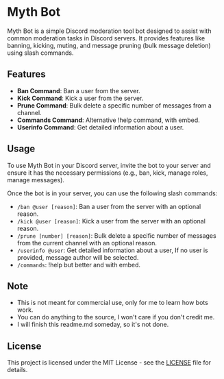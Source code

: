 # Myth Bot

Myth Bot is a simple Discord moderation tool bot designed to assist with common moderation tasks in Discord servers. It provides features like banning, kicking, muting, and message pruning (bulk message deletion) using slash commands.

## Features

- **Ban Command**: Ban a user from the server.
- **Kick Command**: Kick a user from the server.
- **Prune Command**: Bulk delete a specific number of messages from a channel.
- **Commands Command**: Alternative !help command, with embed.
- **Userinfo Command**: Get detailed information about a user.

## Usage

To use Myth Bot in your Discord server, invite the bot to your server and ensure it has the necessary permissions (e.g., ban, kick, manage roles, manage messages).

Once the bot is in your server, you can use the following slash commands:

- `/ban @user [reason]`: Ban a user from the server with an optional reason.
- `/kick @user [reason]`: Kick a user from the server with an optional reason.
- `/prune [number] [reason]`: Bulk delete a specific number of messages from the current channel with an optional reason.
- `/userinfo @user`: Get detailed information about a user, If no user is provided, message author will be selected.
- `/commands`: !help but better and with embed.

## Note

- This is not meant for commercial use, only for me to learn how bots work.
- You can do anything to the source, I won't care if you don't credit me.
- I will finish this readme.md someday, so it's not done.

## License 

This project is licensed under the MIT License - see the [LICENSE](https://www.mit.edu/~amini/LICENSE.md) file for details.
